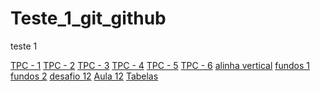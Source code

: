 # Teste_1_git_github
 teste 1



<a href="https://danielxalmeida.github.io/Teste_1_git_github/TPC_1_Daniel_Almeida/TPC_1_Daniel_Almeida.html">TPC - 1</a>
<a href="https://danielxalmeida.github.io/Teste_1_git_github/TPC_2_Daniel_Almeida/TPC_2_Daniel_Almeida.html">TPC - 2</a>
<a href="https://danielxalmeida.github.io/Teste_1_git_github/TPC_3_Daniel_Almeida/TPC_3_Daniel_Almeida.html">TPC - 3</a>
<a href="https://danielxalmeida.github.io/Teste_1_git_github/TPC_4_Daniel_Almeida/">TPC - 4</a>
<a href="https://danielxalmeida.github.io/Teste_1_git_github/TPC_5_Daniel_Almeida/">TPC - 5</a>
<a href="https://danielxalmeida.github.io/Teste_1_git_github/TPC_6_Daniel_Almeida/">TPC - 6</a>
<a href="ex022/alinhamento001.html">alinha vertical</a>
<a href="ex022/fundo001.html">fundos 1</a>
<a href="ex022/fundo002.html">fundos 2</a>
<a href="Desafio_12/">desafio 12</a>
<a href="Desafio_12/Aula_21/index.html">Aula 12</a>
<a href="Desafio_12/desafio_tabela/index.html">Tabelas</a>